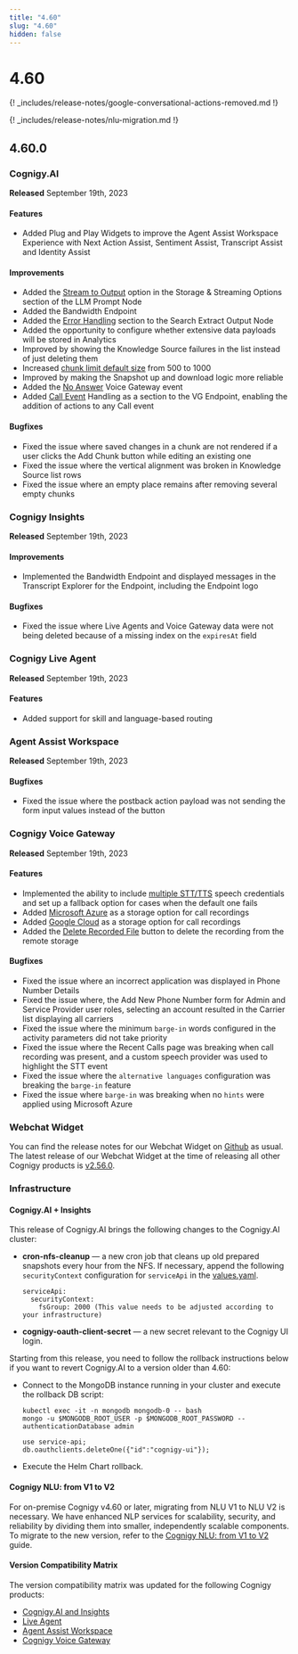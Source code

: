 ```yaml
---
title: "4.60"
slug: "4.60"
hidden: false
---
```


# 4.60

{! _includes/release-notes/google-conversational-actions-removed.md !}

{! _includes/release-notes/nlu-migration.md !}

## 4.60.0

### Cognigy.AI

**Released** September 19th, 2023

#### Features

- Added Plug and Play Widgets to improve the Agent Assist Workspace Experience with Next Action Assist, Sentiment Assist, Transcript Assist and Identity Assist

#### Improvements

- Added the [Stream to Output](../ai/flow-nodes/other-nodes/llm-prompt.md#storage--streaming-options) option in the Storage & Streaming Options section of the LLM Prompt Node
- Added the Bandwidth Endpoint
- Added the [Error Handling](../ai/flow-nodes/other-nodes/search-extract-output.md#error-handling) section to the Search Extract Output Node
- Added the opportunity to configure whether extensive data payloads will be stored in Analytics
- Improved by showing the Knowledge Source failures in the list instead of just deleting them
- Increased [chunk limit default size](../ai/knowledge-ai/overview.md#limitations) from 500 to 1000
- Improved by making the Snapshot up and download logic more reliable
- Added the [No Answer](../voicegateway/references/events/NO_ANSWER.md) Voice Gateway event
- Added [Call Event](../ai/endpoints/cognigy-vg.md#call-events)  Handling as a section to the VG Endpoint, enabling the addition of actions to any Call event

#### Bugfixes

- Fixed the issue where saved changes in a chunk are not rendered if a user clicks the Add Chunk button while editing an existing one
- Fixed the issue where the vertical alignment was broken in Knowledge Source list rows
- Fixed the issue where an empty place remains after removing several empty chunks

### Cognigy Insights

**Released** September 19th, 2023

#### Improvements

- Implemented the Bandwidth Endpoint and displayed messages in the Transcript Explorer for the Endpoint, including the Endpoint logo

#### Bugfixes

- Fixed the issue where Live Agents and Voice Gateway data were not being deleted because of a missing index on the `expiresAt` field

### Cognigy Live Agent

**Released** September 19th, 2023

#### Features

- Added support for skill and language-based routing

### Agent Assist Workspace

**Released** September 19th, 2023

#### Bugfixes

- Fixed the issue where the postback action payload was not sending the form input values instead of the button

### Cognigy Voice Gateway

**Released** September 19th, 2023

#### Features

- Implemented the ability to include [multiple STT/TTS](../voicegateway/webapp/applications.md#add-additional-tts-and-stt-vendor) speech credentials and set up a fallback option for cases when the default one fails
- Added [Microsoft Azure](../voicegateway/webapp/accounts.md##call-recording-configuration) as a storage option for call recordings
- Added [Google Cloud](../voicegateway/webapp/accounts.md#call-recording-configuration) as a storage option for call recordings
- Added the [Delete Recorded File](../voicegateway/webapp/recent-calls.md#call-recordings) button to delete the recording from the remote storage

#### Bugfixes

- Fixed the issue where an incorrect application was displayed in Phone Number Details
- Fixed the issue where, the Add New Phone Number form for Admin and Service Provider user roles, selecting an account resulted in the Carrier list displaying all carriers
- Fixed the issue where the minimum `barge-in` words configured in the activity parameters did not take priority
- Fixed the issue where the Recent Calls page was breaking when call recording was present, and a custom speech provider was used to highlight the STT event
- Fixed the issue where the `alternative languages` configuration was breaking the `barge-in` feature
- Fixed the issue where `barge-in` was breaking when no `hints` were applied using Microsoft Azure

### Webchat Widget

You can find the release notes for our Webchat Widget on [Github](https://github.com/Cognigy/WebchatWidget/releases) as usual. The latest release of our Webchat Widget at the time of releasing all other Cognigy products is [v2.56.0](https://github.com/Cognigy/WebchatWidget/releases/tag/v2.56.0).

### Infrastructure

#### Cognigy.AI + Insights

This release of Cognigy.AI brings the following changes to the Cognigy.AI cluster:

- **cron-nfs-cleanup** — a new cron job that cleans up old prepared snapshots every hour from the NFS.
  If necessary, append the following `securityContext` configuration for `serviceApi` in the [values.yaml](https://github.com/Cognigy/cognigy-ai-helm-chart#configuration).

    ```
    serviceApi:
      securityContext:
        fsGroup: 2000 (This value needs to be adjusted according to your infrastructure)
    ```

- **cognigy-oauth-client-secret** — a new secret relevant to the Cognigy UI login.

Starting from this release, you need to follow the rollback instructions below if you want to revert Cognigy.AI to a version older than 4.60:

- Connect to the MongoDB instance running in your cluster and execute the rollback DB script:

    ```
    kubectl exec -it -n mongodb mongodb-0 -- bash
    mongo -u $MONGODB_ROOT_USER -p $MONGODB_ROOT_PASSWORD --authenticationDatabase admin
    
    use service-api;
    db.oauthclients.deleteOne({"id":"cognigy-ui"}); 
    ```

- Execute the Helm Chart rollback.

#### Cognigy NLU: from V1 to V2

For on-premise Cognigy v4.60 or later, migrating from NLU V1 to NLU V2 is necessary. We have enhanced NLP services for scalability, security, and reliability by dividing them into smaller, independently scalable components. To migrate to the new version, refer to the [Cognigy NLU: from V1 to V2](../ai/installation/migration/from-nlu-v1-to-v2-migration.md) guide.

#### Version Compatibility Matrix

The version compatibility matrix was updated for the following Cognigy products:

- [Cognigy.AI and Insights](../ai/installation/version-compatibility-matrix.md)
- [Live Agent](../live-agent/installation/deployment/version-compatibility-matrix.md)
- [Agent Assist Workspace](../agent-assist/installation/version-compatibility-matrix.md)
- [Cognigy Voice Gateway](../voicegateway/installation/version-compatibility-matrix.md)